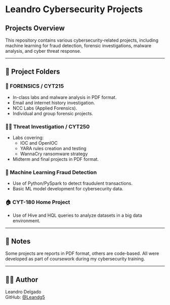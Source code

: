 # Leandro Cybersecurity Projects

## Projects Overview

This repository contains various cybersecurity-related projects, including machine learning for fraud detection, forensic investigations, malware analysis, and cyber threat response.

---

## 📁 Project Folders

### 🧪 FORENSICS / CYT215
- In-class labs and malware analysis in PDF format.
- Email and internet history investigation.
- NCC Labs (Applied Forensics).
- Individual and group forensic projects.

### 🕵️‍♂️ Threat Investigation / CYT250
- Labs covering:
  - IOC and OpenIOC
  - YARA rules creation and testing
  - WannaCry ransomware strategy
- Midterm and final projects in PDF format.

### 🤖 Machine Learning Fraud Detection
- Use of Python/PySpark to detect fraudulent transactions.
- Basic ML model development for cybersecurity data.

### 🏠 CYT-180 Home Project
- Use of Hive and HQL queries to analyze datasets in a big data environment.

---

## 📌 Notes

Some projects are reports in PDF format, others are code-based. All were developed as part of coursework during my cybersecurity training.

---

## 👨‍💻 Author

Leandro Delgado  
GitHub: [@Leandg5](https://github.com/Leandg5)
